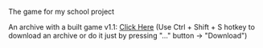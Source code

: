 The game for my school project

An archive with a built game v1.1: [Click Here](https://github.com/tw1nky00/NineProject/blob/master/KitchenChaos_v1.1.rar) (Use Ctrl + Shift + S hotkey to download an archive or do it just by pressing "..." button -> "Download")

